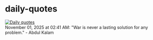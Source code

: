 # daily-quotes
[![Daily quotes](https://github.com/ceepu8/daily-quotes/actions/workflows/daily-quote.yml/badge.svg)](https://github.com/ceepu8/daily-quotes/actions/workflows/daily-quote.yml)<br/>
November 01, 2025 at 02:41 AM: "War is never a lasting solution for any problem." - Abdul Kalam
